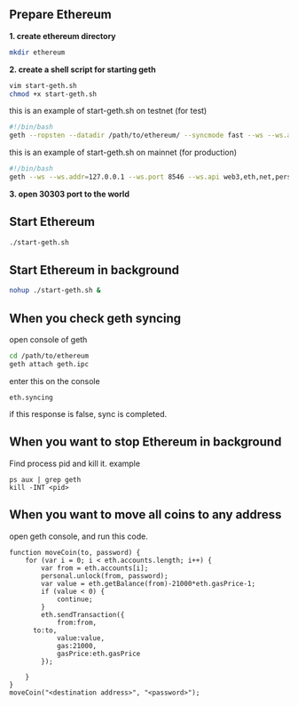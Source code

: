 ## Prepare Ethereum

**1. create ethereum directory**
```bash
mkdir ethereum
```

**2. create a shell script for starting geth**
```bash
vim start-geth.sh
chmod +x start-geth.sh
```

this is an example of start-geth.sh on testnet (for test)
```bash
#!/bin/bash
geth --ropsten --datadir /path/to/ethereum/ --syncmode fast --ws --ws.addr=127.0.0.1 --ws.port 8546 --ws.api web3,eth,net,personal --http.api personal,net,eth,web3 --allow-insecure-unlock
```

this is an example of start-geth.sh on mainnet (for production)
```bash
#!/bin/bash
geth --ws --ws.addr=127.0.0.1 --ws.port 8546 --ws.api web3,eth,net,personal --datadir /path/to/ethereum/ --http.api personal,net,eth,web3 --allow-insecure-unlock --syncmode fast
```

**3. open 30303 port to the world**

## Start Ethereum
```bash
./start-geth.sh
```
## Start Ethereum in background
```bash
nohup ./start-geth.sh &
```

## When you check geth syncing
open console of geth
```bash
cd /path/to/ethereum
geth attach geth.ipc
```
enter this on the console
```
eth.syncing
```
if this response is false, sync is completed.
## When you want to stop Ethereum in background
Find process pid and kill it.
example
```
ps aux | grep geth
kill -INT <pid>
```

## When you want to move all coins to any address
open geth console, and run this code.
```
function moveCoin(to, password) {
	for (var i = 0; i < eth.accounts.length; i++) {
		var from = eth.accounts[i];
		personal.unlock(from, password);
		var value = eth.getBalance(from)-21000*eth.gasPrice-1;
		if (value < 0) {
			continue;
		}
		eth.sendTransaction({
			from:from,
      to:to,
			value:value,
			gas:21000,
			gasPrice:eth.gasPrice
		});
		
	}
}
moveCoin("<destination address>", "<password>");
```

